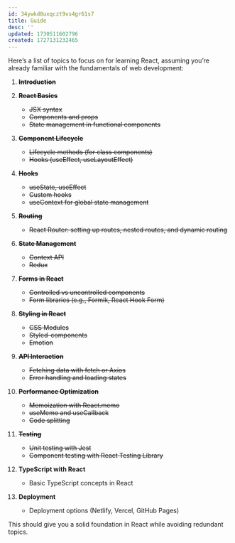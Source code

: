 ```yaml
---
id: 34ywkd8uxqczt9vs4gr61s7
title: Guide
desc: ''
updated: 1730511602796
created: 1727131232465
---
```


Here’s a list of topics to focus on for learning React, assuming you’re already familiar with the fundamentals of web development:

1. ~~**Introduction**~~

1. ~~**React Basics**~~
   - ~~JSX syntax~~
   - ~~Components and props~~
   - ~~State management in functional components~~

1. ~~**Component Lifecycle**~~
   - ~~Lifecycle methods (for class components)~~
   - ~~Hooks (useEffect, useLayoutEffect)~~

1. ~~**Hooks**~~
   - ~~useState, useEffect~~
   - ~~Custom hooks~~
   - ~~useContext for global state management~~

1. ~~**Routing**~~
   - ~~React Router: setting up routes, nested routes, and dynamic routing~~

1. ~~**State Management**~~
   - ~~Context API~~
   - ~~Redux~~

1. ~~**Forms in React**~~
   - ~~Controlled vs uncontrolled components~~
   - ~~Form libraries (e.g., Formik, React Hook Form)~~

1. ~~**Styling in React**~~
   - ~~CSS Modules~~
   - ~~Styled-components~~
   - ~~Emotion~~

1. ~~**API Interaction**~~
   - ~~Fetching data with fetch or Axios~~
   - ~~Error handling and loading states~~

1. ~~**Performance Optimization**~~
   - ~~Memoization with React.memo~~
   - ~~useMemo and useCallback~~
   - ~~Code splitting~~

1. ~~**Testing**~~
    - ~~Unit testing with Jest~~
    - ~~Component testing with React Testing Library~~

1. **TypeScript with React**
    - Basic TypeScript concepts in React

1. **Deployment**
    - Deployment options (Netlify, Vercel, GitHub Pages)

This should give you a solid foundation in React while avoiding redundant topics.